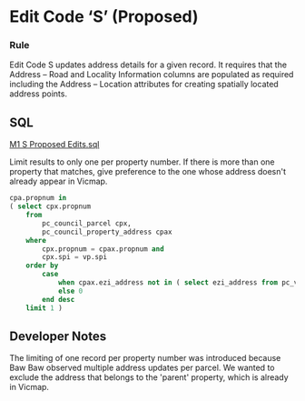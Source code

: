 # Edit Code ‘S’ (Proposed)

### Rule

Edit Code S updates address details for a given record. It requires that the Address – Road and Locality Information columns are populated as required including the Address – Location attributes for creating spatially located address points.

## SQL

[M1 S Proposed Edits.sql](https://github.com/groundtruth/PoziConnectConfig/blob/master/~Shared/SQL/M1%20S%20Proposed%20Edits.sql)

Limit results to only one per property number. If there is more than one property that matches, give preference to the one whose address doesn't already appear in Vicmap.

```sql
cpa.propnum in
( select cpx.propnum
    from
        pc_council_parcel cpx,
        pc_council_property_address cpax
    where
        cpx.propnum = cpax.propnum and
        cpx.spi = vp.spi
    order by
        case
            when cpax.ezi_address not in ( select ezi_address from pc_vicmap_property_address ) then 1
            else 0
        end desc
    limit 1 )
```

## Developer Notes

The limiting of one record per property number was introduced because Baw Baw observed multiple address updates per parcel. We wanted to exclude the address that belongs to the 'parent' property, which is already in Vicmap.